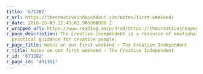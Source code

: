 ```yaml
---
title: '671282'
r_url: https://thecreativeindependent.com/notes/first-weekend/
r_date: 2016-10-03 22:43:01.906000000 Z
r_wrapped_url: https://www.reading.am/p/4rxQ/https://thecreativeindependent.com/notes/first-weekend/
r_page_description: The Cre­ative In­de­pen­dent is a re­source of emo­tional and
  prac­ti­cal guid­ance for cre­ative peo­ple.
r_page_title: Notes on our first weekend – The Creative Independent
r_title: Notes on our first weekend – The Creative Independent
r_id: '671282'
r_page_id: '491161'
---
```


